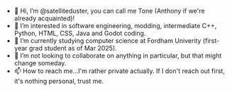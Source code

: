 - 👋 Hi, I’m @satelliteduster, you can call me Tone (Anthony if we're already acquainted)!
- 👀 I’m interested in software engineering, modding, intermediate C++, Python, HTML, CSS, Java and Godot coding.
- 🌱 I’m currently studying computer science at Fordham Univerity (first-year grad student as of Mar 2025).
- 💞️ I’m not looking to collaborate on anything in particular, but that might change someday.
- 📫 How to reach me...I'm rather private actually. If I don't reach out first, it's nothing personal, trust me.

<!---
satelliteduster/satelliteduster is a ✨ special ✨ repository because its `README.md` (this file) appears on your GitHub profile.
You can click the Preview link to take a look at your changes.
--->
